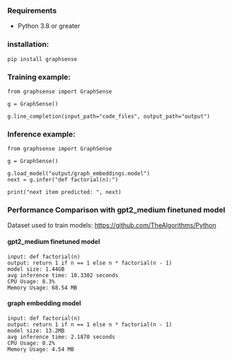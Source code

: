 ### Requirements

* Python 3.8 or greater


### installation:
```
pip install graphsense
```


### Training example:

```
from graphsense import GraphSense

g = GraphSense()

g.line_completion(input_path="code_files", output_path="output")

```

### Inference example:

```
from graphsense import GraphSense

g = GraphSense()

g.load_model("output/graph_embeddings.model")
next = g.infer("def factorial(n):")

print("next item predicted: ", next)
```

### Performance Comparison with gpt2_medium finetuned model
Dataset used to train models: https://github.com/TheAlgorithms/Python 
#### gpt2_medium finetuned model
```
input: def factorial(n)  
output: return 1 if n == 1 else n * factorial(n - 1)   
model size: 1.44GB   
avg inference time: 10.3302 seconds  
CPU Usage: 8.3%  
Memory Usage: 68.54 MB  
```

#### graph embedding model 
```
input: def factorial(n)  
output: return 1 if n == 1 else n * factorial(n - 1)   
model size: 13.2MB
avg inference time: 2.1870 seconds  
CPU Usage: 0.2%
Memory Usage: 4.54 MB  
``` 
